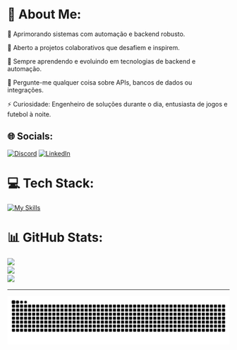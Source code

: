 # 💫 About Me:
🔧 Aprimorando sistemas com automação e backend robusto.

🤝 Aberto a projetos colaborativos que desafiem e inspirem.

🌱 Sempre aprendendo e evoluindo em tecnologias de backend e automação.

💬 Pergunte-me qualquer coisa sobre APIs, bancos de dados ou integrações.

⚡ Curiosidade: Engenheiro de soluções durante o dia, entusiasta de jogos e futebol à noite.


## 🌐 Socials:
[![Discord](https://skillicons.dev/icons?i=discord&theme=light)](https://discord.gg/damassceno) [![LinkedIn](https://skillicons.dev/icons?i=linkedin&theme=light)](https://linkedin.com/in/https://www.linkedin.com/in/marcodmc/)

# 💻 Tech Stack:
[![My Skills](https://skillicons.dev/icons?i=ts,postgres,python,java,docker,spring&theme=light)](https://skillicons.dev)
# 📊 GitHub Stats:
![](https://github-readme-stats.vercel.app/api?username=marcoDmc&theme=dark&hide_border=false&include_all_commits=false&count_private=true)<br/>
![](https://github-readme-streak-stats.herokuapp.com/?user=marcoDmc&theme=dark&hide_border=false)<br/>
![](https://github-readme-stats.vercel.app/api/top-langs/?username=marcoDmc&theme=dark&hide_border=false&include_all_commits=false&count_private=true&layout=compact)

---

![Snake animation](https://github.com/marcoDmc/marcoDmc/blob/output/github-contribution-grid-snake.svg)
<!-- Proudly created with GPRM ( https://gprm.itsvg.in ) -->






